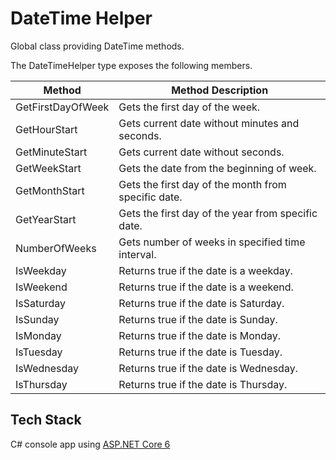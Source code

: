 # DateTime Helper

Global class providing DateTime methods.

The DateTimeHelper type exposes the following members.

| Method            | Method Description                                  |
| ----------------- | --------------------------------------------------- |
| GetFirstDayOfWeek | Gets the first day of the week.                     |
| GetHourStart      | Gets current date without minutes and seconds.      |
| GetMinuteStart    | Gets current date without seconds.                  |
| GetWeekStart      | Gets the date from the beginning of week.           |
| GetMonthStart     | Gets the first day of the month from specific date. |
| GetYearStart      | Gets the first day of the year from specific date.  |
| NumberOfWeeks     | Gets number of weeks in specified time interval.    |
| IsWeekday         | Returns true if the date is a weekday.              |
| IsWeekend         | Returns true if the date is a weekend.              |
| IsSaturday        | Returns true if the date is Saturday.               |
| IsSunday          | Returns true if the date is Sunday.                 |
| IsMonday          | Returns true if the date is Monday.                 |
| IsTuesday         | Returns true if the date is Tuesday.                |
| IsWednesday       | Returns true if the date is Wednesday.              |
| IsThursday        | Returns true if the date is Thursday.               |

## Tech Stack

C# console app using [ASP.NET Core 6](https://dotnet.microsoft.com/en-us/download/dotnet/6.0)
